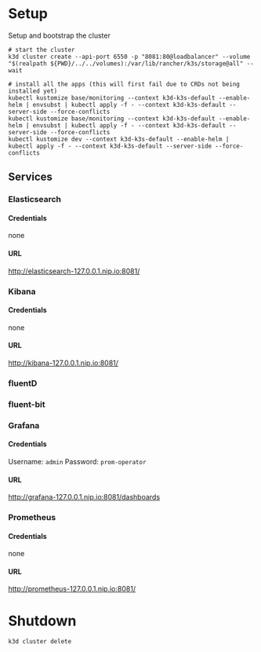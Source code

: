 # Setup
Setup and bootstrap the cluster
```shell
# start the cluster
k3d cluster create --api-port 6550 -p "8081:80@loadbalancer" --volume "$(realpath ${PWD}/../../volumes):/var/lib/rancher/k3s/storage@all" --wait

# install all the apps (this will first fail due to CRDs not being installed yet)
kubectl kustomize base/monitoring --context k3d-k3s-default --enable-helm | envsubst | kubectl apply -f - --context k3d-k3s-default --server-side --force-conflicts
kubectl kustomize base/monitoring --context k3d-k3s-default --enable-helm | envsubst | kubectl apply -f - --context k3d-k3s-default --server-side --force-conflicts
kubectl kustomize dev --context k3d-k3s-default --enable-helm | kubectl apply -f - --context k3d-k3s-default --server-side --force-conflicts
```

## Services

### Elasticsearch

#### Credentials
none

#### URL
http://elasticsearch-127.0.0.1.nip.io:8081/

### Kibana

#### Credentials
none

#### URL
http://kibana-127.0.0.1.nip.io:8081/

### fluentD

### fluent-bit

### Grafana

#### Credentials
Username: `admin`
Password: `prom-operator`

#### URL
http://grafana-127.0.0.1.nip.io:8081/dashboards

### Prometheus

#### Credentials
none

#### URL
http://prometheus-127.0.0.1.nip.io:8081/

# Shutdown
```shell
k3d cluster delete
```